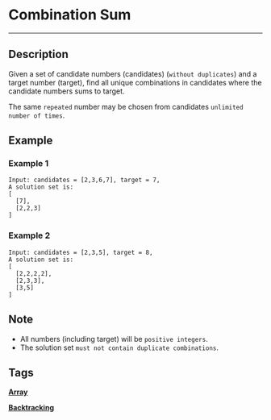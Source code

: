 # Combination Sum
-----
## Description

Given a set of candidate numbers (candidates) (`without duplicates`) and a target number (target), find all unique combinations in candidates where the candidate numbers sums to target.

The same `repeated` number may be chosen from candidates `unlimited number of times`.

## Example
### Example 1
```
Input: candidates = [2,3,6,7], target = 7,
A solution set is:
[
  [7],
  [2,2,3]
]
```

### Example 2
```
Input: candidates = [2,3,5], target = 8,
A solution set is:
[
  [2,2,2,2],
  [2,3,3],
  [3,5]
]
```

## Note
* All numbers (including target) will be `positive integers`.
* The solution set `must not contain duplicate combinations`.

## Tags
**[Array](https://leetcode.com/tag/array)**

**[Backtracking](https://leetcode.com/tag/backtracking)**
